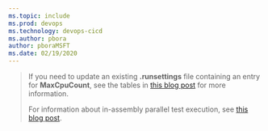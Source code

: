 ```yaml
---
ms.topic: include
ms.prod: devops
ms.technology: devops-cicd
ms.author: pbora
author: pboraMSFT
ms.date: 02/19/2020
---
```


> If you need to update an existing **.runsettings** file containing an entry for **MaxCpuCount**, see the tables in
> [this blog post](https://blogs.msdn.microsoft.com/devops/2016/10/10/parallel-test-execution/) for more information.
> 
> For information about in-assembly parallel test execution, see [this blog post](https://blogs.msdn.microsoft.com/devops/2018/01/30/mstest-v2-in-assembly-parallel-test-execution/).
